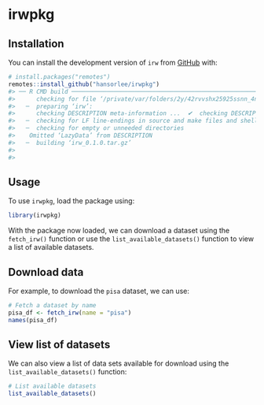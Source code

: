
# irwpkg

## Installation

You can install the development version of `irw` from
[GitHub](https://github.com/) with:

``` r
# install.packages("remotes")
remotes::install_github("hansorlee/irwpkg")
#> ── R CMD build ─────────────────────────────────────────────────────────────────
#>      checking for file ‘/private/var/folders/2y/42rvvshx25925ssnn_4nj2h40000gn/T/RtmpQ16E47/remotesdbf5223751e5/hansorlee-irwpkg-8fc460b/DESCRIPTION’ ...  ✔  checking for file ‘/private/var/folders/2y/42rvvshx25925ssnn_4nj2h40000gn/T/RtmpQ16E47/remotesdbf5223751e5/hansorlee-irwpkg-8fc460b/DESCRIPTION’
#>   ─  preparing ‘irw’:
#>      checking DESCRIPTION meta-information ...  ✔  checking DESCRIPTION meta-information
#>   ─  checking for LF line-endings in source and make files and shell scripts
#>   ─  checking for empty or unneeded directories
#>    Omitted ‘LazyData’ from DESCRIPTION
#>   ─  building ‘irw_0.1.0.tar.gz’
#>      
#> 
```

## Usage

To use `irwpkg`, load the package using:

``` r
library(irwpkg)
```

With the package now loaded, we can download a dataset using the
`fetch_irw()` function or use the `list_available_datasets()` function
to view a list of available datasets.

## Download data

For example, to download the `pisa` dataset, we can use:

``` r
# Fetch a dataset by name
pisa_df <- fetch_irw(name = "pisa")
names(pisa_df)
```

## View list of datasets

We can also view a list of data sets available for download using the
`list_available_datasets()` function:

``` r
# List available datasets
list_available_datasets()
```
